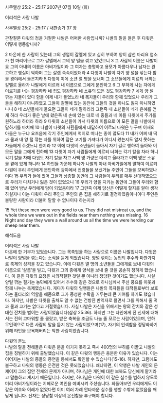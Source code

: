 사무엘상 25:2 - 25:17 
2007년 07월 10일 (화)

어리석은 사람 나발



사무엘상 25:2 - 25:17 / 새찬송가 37 장


관찰질문
다윗의 청을 거절한 나발은 어떠한 사람입니까?
나발의 말을 들은 후 다윗은 어떻게 행동합니까? 

2 마온에 한 사람이 있는데 그의 생업이 갈멜에 있고 심히 부하여 양이 삼천 마리요 염소가 천 마리이므로 그가 갈멜에서 그의 양 털을 깎고 있었으니 3 그 사람의 이름은 나발이요 그의 아내의 이름은 아비가일이라 그 여자는 총명하고 용모가 아름다우나 남자는 완고하고 행실이 악하며 그는 갈렙 족속이었더라 4 다윗이 나발이 자기 양 털을 깎는다 함을 광야에서 들은지라 5 다윗이 이에 소년 열 명을 보내며 그 소년들에게 이르되 너희는 갈멜로 올라가 나발에게 이르러 내 이름으로 그에게 문안하고 6 그 부하게 사는 자에게 이르기를 너는 평강하라 네 집도 평강하라 네 소유의 모든 것도 평강하라 7 네게 양 털 깎는 자들이 있다 함을 이제 내가 들었노라 네 목자들이 우리와 함께 있었으나 우리가 그들을 해하지 아니하였고 그들이 갈멜에 있는 동안에 그들의 것을 하나도 잃지 아니하였나니 8 네 소년들에게 물으면 그들이 네게 말하리라 그런즉 내 소년들이 네게 은혜를 얻게 하라 우리가 좋은 날에 왔은즉 네 손에 있는 대로 네 종들과 네 아들 다윗에게 주기를 원하노라 하더라 하라 9 다윗의 소년들이 가서 다윗의 이름으로 이 모든 말을 나발에게 말하기를 마치매 10 나발이 다윗의 사환들에게 대답하여 이르되 다윗은 누구며 이새의 아들은 누구냐 요즈음에 각기 주인에게서 억지로 떠나는 종이 많도다 11 내가 어찌 내 떡과 물과 내 양 털 깎는 자를 위하여 잡은 고기를 가져다가 어디서 왔는지도 알지 못하는 자들에게 주겠느냐 한지라 12 이에 다윗의 소년들이 돌아서 자기 길로 행하여 돌아와 이 모든 말을 그에게 전하매 13 다윗이 자기 사람들에게 이르되 너희는 각기 칼을 차라 하니 각기 칼을 차매 다윗도 자기 칼을 차고 사백 명 가량은 데리고 올라가고 이백 명은 소유물 곁에 있게 하니라 14 하인들 가운데 하나가 나발의 아내 아비가일에게 말하여 이르되 다윗이 우리 주인에게 문안하러 광야에서 전령들을 보냈거늘 주인이 그들을 모욕하였나이다 15 우리가 들에 있어 그들과 상종할 동안에 그 사람들이 우리를 매우 선대하였으므로 우리가 다치거나 잃은 것이 없었으니 16 우리가 양을 지키는 동안에 그들이 우리와 함께 있어 밤낮 우리에게 담이 되었음이라 17 그런즉 이제 당신은 어떻게 할지를 알아 생각하실지니 이는 다윗이 우리 주인과 주인의 온 집을 해하기로 결정하였음이니이다 주인은 불량한 사람이라 더불어 말할 수 없나이다 하는지라 

15 Yet these men were very good to us. They did not mistreat us, and the whole time we were out in the fields near them nothing was missing. 16 Night and day they were a wall around us all the time we were herding our sheep near them.

해석도움





어리석은 사람 나발  
마온에 한 거부가 있었습니다. 그는 목축업을 하는 사람으로 이름은 나발입니다. 다윗은 나발이 양털을 깎는다는 소식을 듣게 되었습니다. 양털 깎이는 농업의 추수와 마찬가지로 축제의 성격을 갖고 있습니다. 이에 다윗은 열 명의 소년들을 그에게로 보내 다윗의 이름으로 ‘샬롬’을 빌고, 다윗과 그의 종에게 양식을 보내 줄 것을 공손히 청하게 했습니다. 이 같은 다윗의 요청은 시의적절한 것일 뿐 아니라 정당한 것이기도 했습니다. 사실 양털 깎는 절기는 농민에게 있어서 추수와 같은 것으로 하나님께서 주신 풍요를 이웃과 함께 나누는 축제였습니다. 게다가 다윗의 일행들은 나발의 목자들을 대적들로부터 보호하는 울타리의 역할을 해줌으로 그가 풍성한 수확을 거두는데 큰 기여를 하기도 했습니다. 하지만, 나발은 다윗을 출처도 알 수 없는 건방진 반역자로 몰면서 그를 위해서 줄 떡과 물과 고기는 없다고 거절했습니다. 사실 나발은 자신을 위해서는 왕의 잔치와 같은 성대한 잔치를 벌이는 사람이었습니다(삼상 25:36). 하지만 그는 타인에게 진 신세에 대해서는 전혀 고마워할 줄 몰랐고, 받은 축복을 조금도 나눌 줄 모르는 사람이었으며, 안하무인격으로 다른 사람의 말을 듣지 않는 사람이었으며(17), 자기의 인색함을 정당화하기 위해 타인을 모욕해버리는 악한 사람이었습니다.  

다윗의 분노  
나발의 말을 전해들은 다윗은 분을 이기지 못하고 즉시 400명의 부하를 이끌고 나발의 집을 징벌하기 위해 출발했습니다. 이 같은 다윗의 행동은 충분한 이유가 있습니다. 이는 이어지는 나발의 종들의 증언을 통해서도 확인할 수 있습니다(15-16). 하지만, 그럼에도 불구하고 다윗의 행동은 온전한 것은 못되었습니다. 왜냐하면, 이 악행은 나발 개인의 문제이지 그의 집안 전체의 문제가 아니며, 하나님은 개인에 대한 보복도 당신에게 맡기라고 말씀하고 계시기 때문입니다. 하지만, 하나님은 다윗이 이 같은 실수를 범하지 않도록 미리 아비가일이라는 지혜로운 여인을 예비시켜 주셨습니다. 되돌아보면 우리에게도 이 같은 여호와 이레가 없었다면 이미 여러 차례 안타까운 실수를 행할 수밖에 없었음을 깨닫게 됩니다. 신자는 정당함 이상의 온전함을 추구해야 합니다.